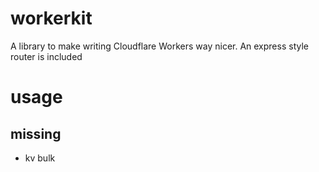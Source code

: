 # workerkit

A library to make writing Cloudflare Workers way nicer. An express style router is included

# usage



## missing

- kv bulk
